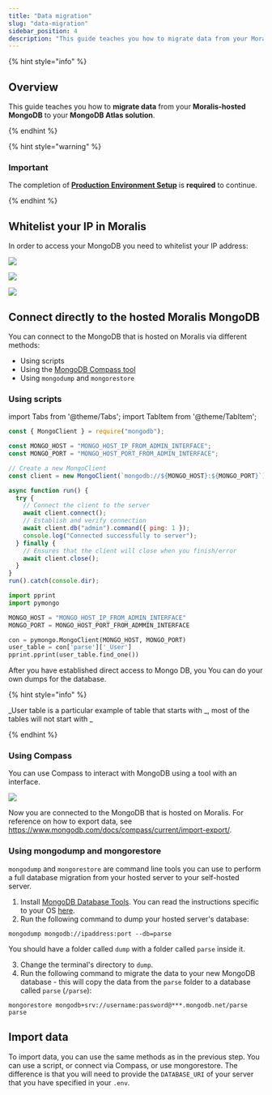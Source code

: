 ```yaml
---
title: "Data migration"
slug: "data-migration"
sidebar_position: 4
description: "This guide teaches you how to migrate data from your Moralis-hosted server to your MongoDB Atlas solution."
---
```


{% hint style="info" %}

## Overview

This guide teaches you how to **migrate data** from your **Moralis-hosted MongoDB** to your **MongoDB Atlas solution**.

{% endhint %}

{% hint style="warning" %}

### Important

The completion of [**Production Environment Setup**](/web3-data-api/self-hosting-moralis-server/production-environment-setup) is **required** to continue.

{% endhint %}

## Whitelist your IP in Moralis

In order to access your MongoDB you need to whitelist your IP address:

![](/img/content/fa2ab6d-Screenshot_2022-09-08_at_02.10.29.webp)

![](/img/content/57d2813-Screenshot_2022-09-08_at_02.11.02.webp)

![](/img/content/ac432f3-Screenshot_2022-09-08_at_02.11.38.webp)

## Connect directly to the hosted Moralis MongoDB

You can connect to the MongoDB that is hosted on Moralis via different methods:

- Using scripts
- Using the [MongoDB Compass tool](https://www.mongodb.com/products/compass)
- Using `mongodump` and `mongorestore`

### Using scripts

import Tabs from '@theme/Tabs';
import TabItem from '@theme/TabItem';

<Tabs>
  <TabItem value="nodejs" label="NodeJs" default>

```javascript NodeJs
const { MongoClient } = require("mongodb");

const MONGO_HOST = "MONGO_HOST_IP_FROM_ADMIN_INTERFACE";
const MONGO_PORT = "MONGO_HOST_PORT_FROM_ADMIN_INTERFACE";

// Create a new MongoClient
const client = new MongoClient(`mongodb://${MONGO_HOST}:${MONGO_PORT}`);

async function run() {
  try {
    // Connect the client to the server
    await client.connect();
    // Establish and verify connection
    await client.db("admin").command({ ping: 1 });
    console.log("Connected successfully to server");
  } finally {
    // Ensures that the client will close when you finish/error
    await client.close();
  }
}
run().catch(console.dir);
```

  </TabItem>
  <TabItem value="python" label="Python">

```python Python
import pprint
import pymongo

MONGO_HOST = "MONGO_HOST_IP_FROM_ADMIN_INTERFACE"
MONGO_PORT = MONGO_HOST_PORT_FROM_ADMMIN_INTERFACE

con = pymongo.MongoClient(MONGO_HOST, MONGO_PORT)
user_table = con['parse']['_User']
pprint.pprint(user_table.find_one())
```

  </TabItem>
</Tabs>

After you have established direct access to Mongo DB, you You can do your own dumps for the database.

{% hint style="info" %}

\_User table is a particular example of table that starts with \_, most of the tables will not start with \_

{% endhint %}

### Using Compass

You can use Compass to interact with MongoDB using a tool with an interface.

![](/img/content/feedff2-Screenshot_2022-09-08_at_02.17.00.webp)

Now you are connected to the MongoDB that is hosted on Moralis. For reference on how to export data, see <https://www.mongodb.com/docs/compass/current/import-export/>.

### Using mongodump and mongorestore

`mongodump` and `mongorestore` are command line tools you can use to perform a full database migration from your hosted server to your self-hosted server.

1. Install [MongoDB Database Tools](https://www.mongodb.com/try/download/database-tools). You can read the instructions specific to your OS [here](https://www.mongodb.com/docs/database-tools/installation/installation/).
2. Run the following command to dump your hosted server's database:

```shell
mongodump mongodb://ipaddress:port --db=parse
```

You should have a folder called `dump` with a folder called `parse` inside it.

3. Change the terminal's directory to `dump`.
4. Run the following command to migrate the data to your new MongoDB database - this will copy the data from the `parse` folder to a database called `parse` (`/parse`):

```shell
mongorestore mongodb+srv://username:password@***.mongodb.net/parse parse
```

## Import data

To import data, you can use the same methods as in the previous step. You can use a script, or connect via Compass, or use mongorestore. The difference is that you will need to provide the `DATABASE_URI` of your server that you have specified in your `.env`.
